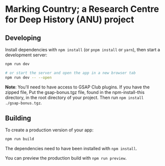# Marking Country; a Research Centre for Deep History (ANU) project

## Developing

Install dependencies with `npm install` (or `pnpm install` or `yarn`), then start a development server:

```bash
npm run dev

# or start the server and open the app in a new browser tab
npm run dev -- --open
```

**Note**: You'll need to have access to GSAP Club plugins. If you have the zipped file, Put the gsap-bonus.tgz file, found in the npm-install-this directory, in the root directory of your project. Then run `npm install ./gsap-bonus.tgz`.

## Building

To create a production version of your app:

```bash
npm run build
```

The dependencies need to have been installed with `npm install`.

You can preview the production build with `npm run preview`.
